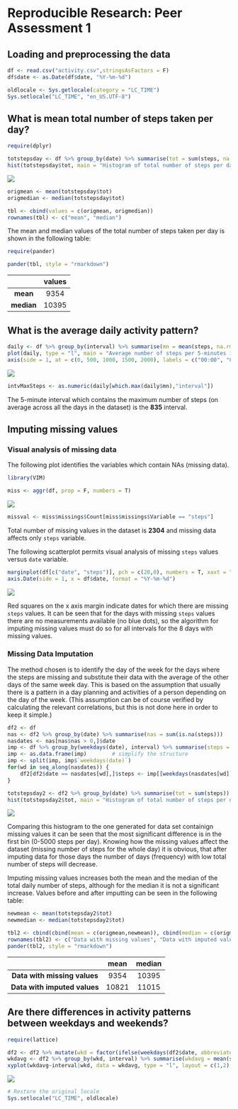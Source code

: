 # Reproducible Research: Peer Assessment 1
  
  
  
## Loading and preprocessing the data


```r
df <- read.csv("activity.csv",stringsAsFactors = F)
df$date <- as.Date(df$date, "%Y-%m-%d")

oldlocale <- Sys.getlocale(category = "LC_TIME")
Sys.setlocale("LC_TIME", "en_US.UTF-8")
```
  
  
  
## What is mean total number of steps taken per day?


```r
require(dplyr)

totstepsday <- df %>% group_by(date) %>% summarise(tot = sum(steps, na.rm = T)) %>% select(tot)
hist(totstepsday$tot, main = "Histogram of total number of steps per day", xlab = "Total number of steps per day")
```

![](PA1_template_files/figure-html/hist1-1.png) 

```r
origmean <- mean(totstepsday$tot)
origmedian <- median(totstepsday$tot)

tbl <- cbind(values = c(origmean, origmedian))
rownames(tbl) <- c("mean", "median")
```

The mean and median values of the total number of steps taken per day is shown in the following table:


```r
require(pander)

pander(tbl, style = "rmarkdown")
```



|    &nbsp;    |  values  |
|:------------:|:--------:|
|   **mean**   |   9354   |
|  **median**  |  10395   |

  
  
  
## What is the average daily activity pattern?


```r
daily <- df %>% group_by(interval) %>% summarise(mn = mean(steps, na.rm = T))
plot(daily, type = "l", main = "Average number of steps per 5-minutes inverval", xaxt = "n", ylab = "Average number of steps")
axis(side = 1, at = c(0, 500, 1000, 1500, 2000), labels = c("00:00", "05:00", "10:00", "15:00", "20:00"))
```

![](PA1_template_files/figure-html/timeplot-1.png) 

```r
intvMaxSteps <- as.numeric(daily[which.max(daily$mn),"interval"])
```

The 5-minute interval which contains the maximum number of steps (on average across all the days in the dataset) is the **835** interval.
  
  
  
## Imputing missing values
  
  
### Visual analysis of missing data

The following plot identifies the variables which contain NAs (missing data).


```r
library(VIM)

miss <- aggr(df, prop = F, numbers = T)
```

![](PA1_template_files/figure-html/aggr-1.png) 

```r
missval <- miss$missings$Count[miss$missings$Variable == "steps"]
```

Total number of missing values in the dataset is **2304** and missing data affects only `steps` variable. 

The following scatterplot permits visual analysis of missing `steps` values versus `date` variable.

```r
marginplot(df[c("date", "steps")], pch = c(20,0), numbers = T, xaxt = "n", alpha = .2)
axis.Date(side = 1, x = df$date, format = "%Y-%m-%d")
```

![](PA1_template_files/figure-html/marginplot-1.png) 

Red squares on the x axis margin indicate dates for which there are missing `steps` values. It can be seen that for the days with missing `steps` values there are no measurements available (no blue dots), so the algorithm for imputing missing values must do so for all intervals for the 8 days with missing values.
  
  
### Missing Data Imputation

The method chosen is to identify the day of the week for the days where the steps are missing and substitute their data with the average of the other days of the same week day. This is based on the assumption that usually there is a pattern in a day planning and activities of a person depending on the day of the week. (This assumption can be of course verified by calculating the relevant correlations, but this is not done here in order to keep it simple.)


```r
df2 <- df
nas <- df2 %>% group_by(date) %>% summarise(nas = sum(is.na(steps)))
nasdates <- nas[nas$nas > 0,]$date
imp <- df %>% group_by(weekdays(date), interval) %>% summarise(steps = mean(steps, na.rm = T))
imp <- as.data.frame(imp)        # simplify the structure
imp <- split(imp, imp$`weekdays(date)`)
for(wd in seq_along(nasdates)) {
    df2[df2$date == nasdates[wd],]$steps <- imp[[weekdays(nasdates[wd])]]$steps
}

totstepsday2 <- df2 %>% group_by(date) %>% summarise(tot = sum(steps)) %>% select(tot)
hist(totstepsday2$tot, main = "Histogram of total number of steps per day", xlab = "Total number of steps per day")
```

![](PA1_template_files/figure-html/hist2-1.png) 

Comparing this histogram to the one generated for data set containign missing values it can be seen that the most significant difference is in the first bin (0-5000 steps per day). Knowing how the missing values affect the dataset (missing number of steps for the whole day) it is obvious, that after imputing data for those days the number of days (frequency) with low total number of steps will decrease.

Imputing missing values increases both the mean and the median of the total daily number of steps, although for the median it is not a significant increase. Values before and after imputting can be seen in the following table:


```r
newmean <- mean(totstepsday2$tot)
newmedian <- median(totstepsday2$tot)

tbl2 <- cbind(cbind(mean = c(origmean,newmean)), cbind(median = c(origmedian, newmedian)))
rownames(tbl2) <- c("Data with missing values", "Data with imputed values")
pander(tbl2, style = "rmarkdown")
```



|             &nbsp;             |  mean  |  median  |
|:------------------------------:|:------:|:--------:|
|  **Data with missing values**  |  9354  |  10395   |
|  **Data with imputed values**  | 10821  |  11015   |

  
  
  
## Are there differences in activity patterns between weekdays and weekends?


```r
require(lattice)

df2 <- df2 %>% mutate(wkd = factor(ifelse(weekdays(df2$date, abbreviate = T) == "Sat" | weekdays(df2$date, abbreviate = T) == "Sun", "weekend", "weekday"), levels = c("weekday","weekend"), labels = c("weekday","weekend")))
wkdavg <- df2 %>% group_by(wkd, interval) %>% summarise(wkdavg = mean(steps))
xyplot(wkdavg~interval|wkd, data = wkdavg, type = "l", layout = c(1,2), ylab = "Number of steps", xlab = "Interval", scales = list(x = list(at = c(0, 500, 1000, 1500, 2000), labels = c("00:00", "05:00", "10:00", "15:00", "20:00"))))
```

![](PA1_template_files/figure-html/panelplot-1.png) 


```r
# Restore the original locale
Sys.setlocale("LC_TIME", oldlocale)
```
